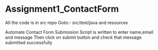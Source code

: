 # Assignment1_ContactForm
All the code is in src repo
Goto:- src/test/java and resources

Automate Contact Form Submission
Script is written to enter name,email and message
Then click on submit button and check that message submitted successfully
